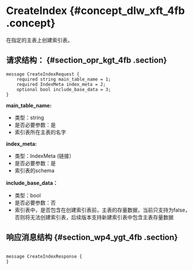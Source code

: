 # CreateIndex {#concept_dlw_xft_4fb .concept}

在指定的主表上创建索引表。

## 请求结构： {#section_opr_kgt_4fb .section}

```
message CreateIndexRequest {
    required string main_table_name = 1;
    required IndexMeta index_meta = 2;
    optional bool include_base_data = 3;
}
```

**main\_table\_name:**

-   类型：string
-   是否必要参数：是
-   索引表所在主表的名字

**index\_meta:**

-   类型：IndexMeta \(链接）
-   是否必要参数：是
-   索引表的schema

**include\_base\_data：**

-   类型：bool
-   是否必要参数：否
-   索引表中，是否包含在创建索引表前，主表的存量数据，当前只支持为false，否则将无法创建索引表，后续版本支持新建索引表中包含主表存量数据

## 响应消息结构 {#section_wp4_ygt_4fb .section}

```

message CreateIndexResponse {
}
```

